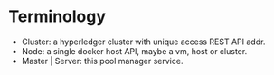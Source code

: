 # Terminology
* Cluster: a hyperledger cluster with unique access REST API addr.
* Node: a single docker host API, maybe a vm, host or cluster.
* Master | Server: this pool manager service.
